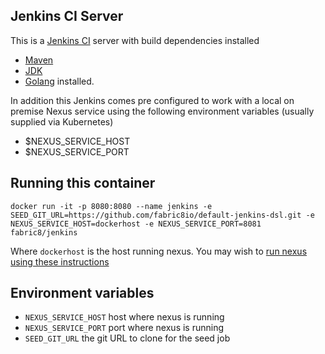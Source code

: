 Jenkins CI Server
-----------------

This is a [Jenkins CI](http://jenkins-ci.org/) server with build dependencies installed

-	[Maven](http://maven.apache.org/)
-	[JDK](http://www.oracle.com/technetwork/java/javase/overview/index.html)
-	[Golang](https://golang.org/) installed.

In addition this Jenkins comes pre configured to work with a local on premise Nexus service using the following environment variables (usually supplied via Kubernetes)

-	$NEXUS_SERVICE_HOST
-	$NEXUS_SERVICE_PORT

Running this container
----------------------

```
docker run -it -p 8080:8080 --name jenkins -e SEED_GIT_URL=https://github.com/fabric8io/default-jenkins-dsl.git -e NEXUS_SERVICE_HOST=dockerhost -e NEXUS_SERVICE_PORT=8081 fabric8/jenkins
```

Where `dockerhost` is the host running nexus. You may wish to [run nexus using these instructions](https://github.com/fabric8io/nexus-docker#running-this-container)

Environment variables
---------------------

* `NEXUS_SERVICE_HOST` host where nexus is running
* `NEXUS_SERVICE_PORT` port where nexus is running
* `SEED_GIT_URL` the git URL to clone for the seed job
